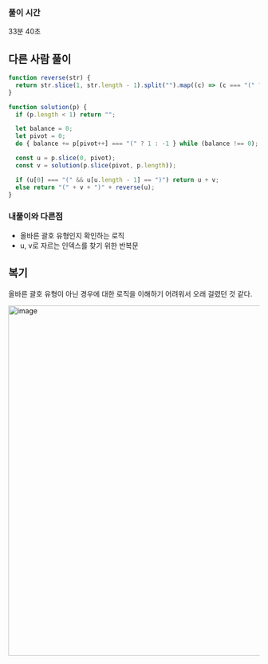 ### 풀이 시간
33분 40초

## 다른 사람 풀이
```js
function reverse(str) {
  return str.slice(1, str.length - 1).split("").map((c) => (c === "(" ? ")" : "(")).join("");
}

function solution(p) {
  if (p.length < 1) return "";

  let balance = 0;
  let pivot = 0;
  do { balance += p[pivot++] === "(" ? 1 : -1 } while (balance !== 0);

  const u = p.slice(0, pivot);
  const v = solution(p.slice(pivot, p.length));

  if (u[0] === "(" && u[u.length - 1] == ")") return u + v;
  else return "(" + v + ")" + reverse(u);
}
```

### 내풀이와 다른점
- 올바른 괄호 유형인지 확인하는 로직
- u, v로 자르는 인덱스를 찾기 위한 반복문

## 복기
올바른 괄호 유형이 아닌 경우에 대한 로직을 이해하기 어려워서 오래 걸렸던 것 같다.

<img width="1125" height="703" alt="image" src="https://github.com/user-attachments/assets/6a8c21ac-2851-4dee-bdce-afea7bf20860" />
